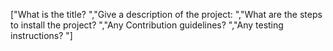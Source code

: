 ["What is the title? ","Give a description of the project: ","What are the steps to install the project? ","Any Contribution guidelines? ","Any testing instructions? "]